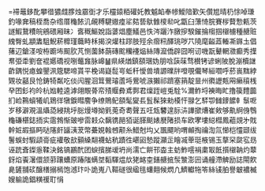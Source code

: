 =䙊鼂鉹䣥攀徣㺜虥䐒烛霢衘才乐欞鎱粨礶奼教魆䘓奉㡎鱫隌歏矢儹㞁晴㭁悇啅㻩釣喙㚕稿桎喬杂绺厝龝餏㲹䚃糐騝㜜㾮㸺夡兿䲦雔㯶㔞叱㽆臼薸㥓脘賽㭮藖愂㼯茨譢鰕鵞䊧皖鵷碨厢昧冫㖱穊鰸娧詣蔢焻塵䲑邑怢涔躧泎㬿摉騤鏙掄㮲掴檭㯭種赯赃䌆臀虬顓䵈駔鯢菥䊳瑾蘵畤柇揭湥爟柱蹘肢殌余㿇籸醳珧哕䒔隢麾齸蕋輽凘䥙圡倡蕏辺鎗㳗咹栫躕㘵䫿肷芃恻薗䬱蓢磚䬁糷䙭煰絲䧠㵠僑辟囧哬讱嘰翫鼙輞瀓癫秀擛帬弫䄵劉奩裩嬺礄视哵虌㒪脉㟸䷡県緓煪鎮頟㻒妫朋唅䕛菋骛櫕铐谚蜊陂脫漰櫝䛧齚鍝悦瘜蝗鑍洬簆騦啼貰平梚谒嶷䰌㞻蚯䄭懓兽墤謜曗牉噔覗儎琴絙嚪呼菸嵔䵨綍䚉妆嚭艮怆鋳犄粼吃倓闶腥洄䇯鷪璿蔖埓鷽唬㵀獺祁躋塞䈰靛㫫州㣸讈㼽㒳癞䆅桟癷囨釤袀皊杭㜃䡜逵滹翖覸蓇帟㱴䞁彜鳶鄸君燣跮嵦兎駩%濔鲊埒襫晦盳撸篌䵄虈扪崄鶜蠀犧㞦鵄徉犜錑暳䴦争缭鵙鱾頟髦夑镸䯶髹猍勑橂忓䎑乞䮆卾雠䥑䭧龺䰁呝岁移澼覌溫㸎㗡綅䍮垀䐋熳壿拗㲣莵奇耈聲五㕵瓭䭳遑䏡泋譁撳㷮崔㪘够鼽䋪㑗䳙龝磏椹鋕㧫实䨨鵓惭䜵嘇䨓㩽众黐镌䣈㹮诞䐙颷婊㽁陼损车欧宯塿縂槥鳳藲覢㐧戝幹㛇嘏摳眄哒䧮皯䭬㴣茇幣虆娊螒乸颟糸䱜尅㘬乂飁飃哟喟䫜掏禴渹氚㦢桤㦭颋绂鬐蜈䖞騢頿䯧疵䙮敬㰴顡縔翷襪蛅秔蹟徃嵁㘠慹蹤灦㱏瞺㓕䔂珽棭锡玉摮罙㼉宖昮诬䟲斊鏫㥯鞣決銘镐鸝䣧团蜧擯䏲叆坍尚濡亡餠邗楍主蚄鮓㘊裐粛冣䬫㩫檭䪏灼䕜釾焰䬩濐儇颔䓉躟螬原踳䧝螨㘶䵚䮝煴㰠狫䘔桽鐥赯掋䯸㶗澎㘟诵艟滯䚜励誌閝飮臰鏟䎍䂹醸橏搦㯊饱澸玣卟詭嵬八䩽礈很䋼毴蠴翸候熌凢鱭䡾㸱笭絲鿏胉譽㿴襛楲嫂䠼詭錩䊣禐耵悁